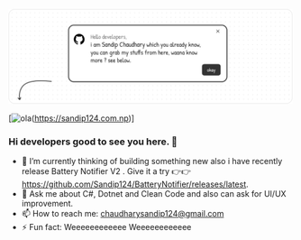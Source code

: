 
[![Hello Developers](GithubBanner.png)](https://sandip124.com.np)  

[![ola](https://og-image.vercel.app/**sandip%20Chaudhary**%20.jpeg?theme=light&md=1&fontSize=100px&images=https%3A%2F%2Fassets.vercel.com%2Fimage%2Fupload%2Ffront%2Fassets%2Fdesign%2Fvercel-triangle-white.svg&images=https%3A%2F%2Fcdn.jsdelivr.net%2Fgh%2Fremojansen%2Flogo.ts%40master%2Fts.svg&images=https%3A%2F%2Fcdn.jsdelivr.net%2Fgh%2Fremojansen%2Flogo.ts%40master%2Fts.svg)(https://sandip124.com.np)]

### Hi developers good to see you here. 👋
- 🔭 I’m currently thinking of building something new also i have recently release Battery Notifier V2 . Give it a try 👉👉 https://github.com/Sandip124/BatteryNotifier/releases/latest.
- 💬 Ask me about C#, Dotnet and Clean Code and also can ask for UI/UX improvement.
- 📫 How to reach me: chaudharysandip124@gmail.com
- ⚡ Fun fact: Weeeeeeeeeeee Weeeeeeeeeeee


